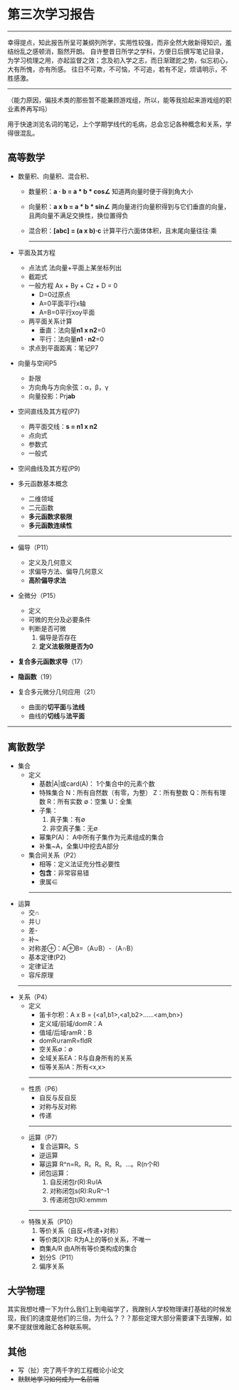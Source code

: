 # 第三次学习报告
---

  幸得提点，知此报告所呈可兼纲列所学，实用性较强，而非全然大敞新得知识，羞结纷乱之感顿消，豁然开朗。
  自许整昔日所学之学科，方便日后撰写笔记目录，为学习梳理之用，亦起监督之效；念及初入学之志，而日渐蹉跎之势，似忘初心，大有所愧，亦有所感。
  往日不可欺，不可恼，不可追，若有不足，烦请明示，不胜感激。

---
 （能力原因，偏技术类的那些暂不能兼顾游戏组，所以，能等我拾起来游戏组的职业素养再写吗）

 用于快速浏览名词的笔记，上个学期学线代的毛病，总会忘记各种概念和关系，学得很混乱。
## 高等数学
* 数量积、向量积、混合积、
  + 数量积：**a · b = a * b * cos∠**
  知道两向量时便于得到角大小
  + 向量积：**a x b = a * b * sin∠**
    两向量进行向量积得到与它们垂直的向量，且两向量不满足交换性，换位置得负
  + 混合积：**[abc] = (a x b)·c**
    计算平行六面体体积，且末尾向量往往·乘

    ---
* 平面及其方程
  + 点法式 
  法向量+平面上某坐标列出
  + 截距式
  + 一般方程
  Ax + By + Cz + D = 0
    + D=0过原点
    + A=0平面平行x轴
    + A=B=0平行xoy平面
  * 两平面关系计算
    + 垂直：法向量**n1 x n2**=0 
    + 平行：法向量**n1 · n2**=0
  * 求点到平面距离：笔记P7
* 向量与空间P5
  + 卦限
  + 方向角与方向余弦：α，β，γ
  + 向量投影：Prj**ab**
* 空间直线及其方程(P7)
  + 两平面交线：**s = n1 x n2**
  + 点向式 
  + 参数式
  + 一般式
  
* 空间曲线及其方程(P9)
* 多元函数基本概念
  + 二维领域
  + 二元函数
  + **多元函数求极限**
  + **多元函数连续性**

  ---
* 偏导（P11）
  + 定义及几何意义
  + 求偏导方法、偏导几何意义
  + **高阶偏导求法**
* 全微分（P15）
  + 定义
  + 可微的充分及必要条件
  + 判断是否可微
    1. 偏导是否存在
    2. **定义法极限是否为0**
* **复合多元函数求导**（17）
* **隐函数**（19）
* 复合多元微分几何应用（21）
  + 曲面的**切平面**与**法线**
  + 曲线的**切线**与**法平面**

---
## 离散数学
* 集合
  + 定义
    + 基数|A|或card(A)：
    1个集合中的元素个数
    + 特殊集合
    N：所有自然数（有零，为整）
    Z：所有整数
    Q：所有有理数
    R：所有实数
    ∅：空集
    U：全集
    + 子集：
      1. 真子集：有∅
      2. 非空真子集：无∅
    + 幂集P(A)：
    A中所有子集作为元素组成的集合
    + 补集~A，全集U中挖去A部分
  + 集合间关系（P2）
      + 相等：定义法证充分性必要性
      + **包含**：非常容易错
      + 隶属∈
      ---
+ 运算
    + 交∩
    + 并∪
    + 差-
    + 补~
    + 对称差⊕：A⊕B=（A∪B）-（A∩B）
    + 基本定律(P2)
    + 定律证法
    + 容斥原理
  ---
* 关系（P4）
  + 定义
    + 笛卡尔积：A x B = {<a1,b1>,<a1,b2>......<am,bn>} 
    + 定义域/前域/domR：A
    + 值域/后域ramR：B
    + domR∪ramR=fldR 
    + 空关系∅：∅
    + 全域关系EA：R与自身所有的关系
    + 恒等关系IA：所有<x,x>
    ---
  + 性质（P6）
    + 自反与反自反
    + 对称与反对称
    + 传递
    ---
  + 运算（P7）
    + 复合运算R。S
    + 逆运算
    + 幂运算
    R^n=R。R。R。R。R。...。R(n个R)
    + 闭包运算：
      1. 自反闭包r(R):R∪IA
      2. 对称闭包s(R):R∪R^-1
      3. 传递闭包t(R):emmm
    ---
  + 特殊关系（P10）
    1. 等价关系（自反+传递+对称）
      + 等价类[X]R:
      R为A上的等价关系，不唯一
      + 商集A/R
      由A所有等价类构成的集合
      + 划分S（P11）
    2. 偏序关系
## 大学物理
  其实我想吐槽一下为什么我们上到电磁学了，我蹭别人学校物理课打基础的时候发现，我们的速度是他们的三倍，为什么？？？那些定理大部分需要课下去理解，如果不提就很难融汇各种联系啊。
## 其他
  * 写（扯）完了两千字的工程概论小论文
  * ~~默默地学习如何成为一名前端~~